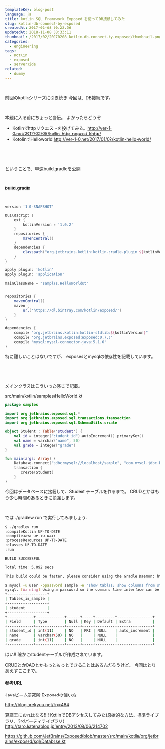 ```yaml
---
templateKey: blog-post
language: ja
title: kotlin SQL Framework Exposed を使ってDB接続してみた
slug: kotlin-db-connect-by-exposed
createdAt: 2017-02-08 00:22:56
updatedAt: 2018-11-08 18:33:11
thumbnail: /2017/02/20170208_kotlin-db-connect-by-exposed/thumbnail.png
categories:
  - engineering
tags:
  - kotlin
  - exposed
  - serverside
related:
  - dummy
---
```


&nbsp;

前回のkotlinシリーズに引き続き
今回は、DB接続です。

&nbsp;

本題に入る前にちょっと宣伝。
よかったらどうぞ

<ul>
<li>Kotlinでhttpリクエストを投げてみる。<a href="http://ver-1-0.net/2017/02/05/kotlin-http-request-khttp/" target="_blank" rel="noopener noreferrer">http://ver-1-0.net/2017/02/05/kotlin-http-request-khttp/</a></li>
<li>KotolinでHelloworld <a href="http://ver-1-0.net/2017/01/02/kotlin-hello-world/" target="_blank" rel="noopener noreferrer">http://ver-1-0.net/2017/01/02/kotlin-hello-world/</a></li>
</ul>

&nbsp;

<div class="adsense"></div>

&nbsp;

ということで、早速build.gradleを公開

&nbsp;

<strong>build.gradle</strong>

&nbsp;
```groovy
version '1.0-SNAPSHOT'

buildscript {
    ext {
        kotlinVersion = '1.0.2'
    }
    repositories {
        mavenCentral()
    }
    dependencies {
        classpath("org.jetbrains.kotlin:kotlin-gradle-plugin:${kotlinVersion}")
    }
}

apply plugin: 'kotlin'
apply plugin: 'application'

mainClassName = "samples.HelloWorldKt"


repositories {
    mavenCentral()
    maven {
        url('https://dl.bintray.com/kotlin/exposed/')
    }
}

dependencies {
    compile "org.jetbrains.kotlin:kotlin-stdlib:${kotlinVersion}"
    compile 'org.jetbrains.exposed:exposed:0.7.6'
    compile 'mysql:mysql-connector-java:5.1.6'
}

```
特に難しいことはないですが、
exposedとmysqlの依存性を記載しています。

&nbsp;

&nbsp;

メインクラスはこういった感じで記載。

src/main/kotlin/samples/HelloWorld.kt


```kotlin
package samples

import org.jetbrains.exposed.sql.*
import org.jetbrains.exposed.sql.transactions.transaction
import org.jetbrains.exposed.sql.SchemaUtils.create

object Student : Table("student") {
    val id = integer("student_id").autoIncrement().primaryKey()
    val name = varchar("name", 50)
    val grade = integer("grade")
}

fun main(args: Array) {
    Database.connect("jdbc:mysql://localhost/sample", "com.mysql.jdbc.Driver","user","password")
    transaction {
       create(Student)
    }
}

```
今回はデータベースに接続して、Student テーブルを作るまで。
CRUDとかはもう少し時間のあるときに勉強します。

&nbsp;

では ./gradlew run で実行してみましょう.
```bash
$ ./gradlew run
:compileKotlin UP-TO-DATE
:compileJava UP-TO-DATE
:processResources UP-TO-DATE
:classes UP-TO-DATE
:run

BUILD SUCCESSFUL

Total time: 5.092 secs

This build could be faster, please consider using the Gradle Daemon: https://docs.gradle.org/2.10/userguide/gradle_daemon.html

$ mysql -u user -ppassword sample -e "show tables; show columns from student"
mysql: [Warning] Using a password on the command line interface can be insecure.
+------------------+
| Tables_in_sample |
+------------------+
| student          |
+------------------+
+------------+-------------+------+-----+---------+----------------+
| Field      | Type        | Null | Key | Default | Extra          |
+------------+-------------+------+-----+---------+----------------+
| student_id | int(11)     | NO   | PRI | NULL    | auto_increment |
| name       | varchar(50) | NO   |     | NULL    |                |
| grade      | int(11)     | NO   |     | NULL    |                |
+------------+-------------+------+-----+---------+----------------+


```
はい!!
確かにstudentテーブルが作成されています。

CRUDとかDAOとかもっともっとできることはあるんだろうけど、
今回はとりあえずここまで。

#### 参考URL

Javaビーム研究所 Exposedの使い方

http://blog.orekyuu.net/?p=484

算譜王におれはなる!!!! KotlinでDBアクセスしてみた(原始的な方法、標準ライブラリ、3rdパーティライブラリ)
http://taro.hatenablog.jp/entry/2013/08/06/214702

https://github.com/JetBrains/Exposed/blob/master/src/main/kotlin/org/jetbrains/exposed/sql/Database.kt

&nbsp;
